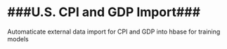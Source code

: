 ###U.S. CPI and GDP Import###
====================
Automaticate external data import for CPI and GDP into hbase for training models

